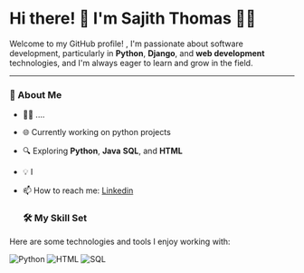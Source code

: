 # Hi there! 👋 I'm Sajith Thomas 👨‍💻

Welcome to my GitHub profile! , I'm passionate about software development, particularly in **Python**, **Django**, and **web development** technologies, and I'm always eager to learn and grow in the field.

---
### 🚀 About Me
- 🧑‍🎓 ....
- 🌐 Currently working on python projects
- 🔍 Exploring **Python**, **Java** **SQL**, and **HTML**
- 💡 I
- 📫 How to reach me: [Linkedin](mailto:https://www.linkedin.com/in/sajith-thomas)

  ### 🛠️ My Skill Set

Here are some technologies and tools I enjoy working with:

![Python](https://img.shields.io/badge/-Python-3776AB?logo=python&logoColor=white&style=flat-square)
![HTML](https://img.shields.io/badge/-HTML-E34F26?logo=html5&logoColor=white&style=flat-square)
![SQL](https://img.shields.io/badge/-SQL-4479A1?logo=MySQL&logoColor=white&style=flat-square)




<!---
sajith-thomas/sajith-thomas is a ✨ special ✨ repository because its `README.md` (this file) appears on your GitHub profile.
You can click the Preview link to take a look at your changes.
--->
